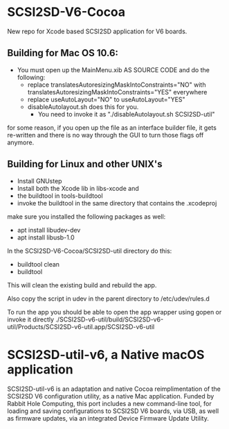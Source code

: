 # SCSI2SD-V6-Cocoa
New repo for Xcode based SCSI2SD application for V6 boards.

Building for Mac OS 10.6:
-
* You must open up the MainMenu.xib AS SOURCE CODE and do the following:
	* replace translatesAutoresizingMaskIntoConstraints="NO" with
	translatesAutoresizingMaskIntoConstraints="YES" everywhere
	* replace useAutoLayout="NO" to useAutoLayout="YES"
	* disableAutolayout.sh does this for you.  
	    * You need to invoke it as "./disableAutolayout.sh SCSI2SD-util"

for some reason, if you open up the file as an interface builder file, it gets re-written and there is no way through the GUI to turn those flags off anymore.

Building for Linux and other UNIX's
-
* Install GNUstep
* Install both the Xcode lib in libs-xcode and
* the buildtool in tools-buildtool
* invoke the buildtool in the same directory that contains the .xcodeproj

make sure you installed the following packages as well:

* apt install libudev-dev
* apt install libusb-1.0

In the SCSI2SD-V6-Cocoa/SCSI2SD-util directory do this:

* buildtool clean
* buildtool

This will clean the existing build and rebuild the app.

Also copy the script in udev in the parent directory to /etc/udev/rules.d

To run the app you should be able to open the app wrapper using gopen or invoke it directly ./SCSI2SD-v6-util/build/SCSI2SD-v6-util/Products/SCSI2SD-v6-util.app/SCSI2SD-v6-util

# SCSI2SD-util-v6, a Native macOS application
SCSI2SD-util-v6 is an adaptation and native Cocoa reimplimentation of the SCSI2SD V6 configuration utility, as a native Mac application. Funded by Rabbit Hole Computing, this port includes a new command-line tool, for loading and saving configurations to SCSI2SD V6 boards, via USB, as well as firmware updates, via an integrated Device Firmware Update Utility.


